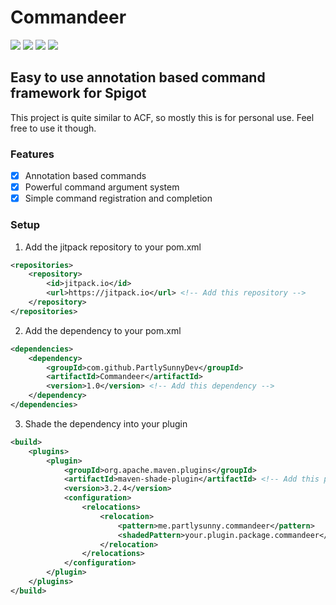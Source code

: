 # Commandeer
[![](https://jitpack.io/v/PartlySunnyDev/Commandeer.svg)](https://jitpack.io/#PartlySunnyDev/Commandeer)
![](https://img.shields.io/github/languages/top/PartlySunnyDev/Commandeer)
![](https://img.shields.io/github/v/release/PartlySunnyDev/Commandeer)
![](https://img.shields.io/github/stars/PartlySunnyDev/Commandeer?style=social)

## Easy to use annotation based command framework for Spigot
This project is quite similar to ACF, so mostly this is for personal use. Feel free to use it though.

### Features
- [x] Annotation based commands
- [x] Powerful command argument system
- [x] Simple command registration and completion

### Setup
1. Add the jitpack repository to your pom.xml
```xml
<repositories>
    <repository>
        <id>jitpack.io</id>
        <url>https://jitpack.io</url> <!-- Add this repository -->
    </repository>
</repositories>
```

2. Add the dependency to your pom.xml
```xml
<dependencies>
    <dependency>
        <groupId>com.github.PartlySunnyDev</groupId>
        <artifactId>Commandeer</artifactId>
        <version>1.0</version> <!-- Add this dependency -->
    </dependency>
</dependencies>
```

3. Shade the dependency into your plugin
```xml
<build>
    <plugins>
        <plugin>
            <groupId>org.apache.maven.plugins</groupId>
            <artifactId>maven-shade-plugin</artifactId> <!-- Add this plugin -->
            <version>3.2.4</version>
            <configuration>
                <relocations>
                    <relocation>
                        <pattern>me.partlysunny.commandeer</pattern>
                        <shadedPattern>your.plugin.package.commandeer</shadedPattern> <!-- Add this relocation -->
                    </relocation>
                </relocations>
            </configuration>
        </plugin>
    </plugins>
</build>
```